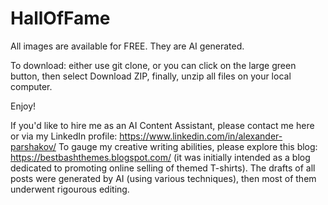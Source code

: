 # HallOfFame

All images are available for FREE. They are AI generated. 

To download: either use git clone, or you can click on the large green button, then select Download ZIP, finally, unzip all files on your local computer.

Enjoy!

If you'd like to hire me as an AI Content Assistant, please contact me here or via my LinkedIn profile: https://www.linkedin.com/in/alexander-parshakov/
To gauge my creative writing abilities, please explore this blog:
https://bestbashthemes.blogspot.com/
(it was initially intended as a blog dedicated to promoting online selling of themed T-shirts).
The drafts of all posts were generated by AI (using various techniques), then most of them underwent rigourous editing.

